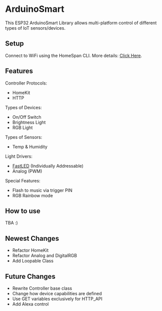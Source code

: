 # ArduinoSmart
This ESP32 ArduinoSmart Library allows multi-platform control of different types of IoT sensors/devices.

## Setup
Connect to WiFi using the HomeSpan CLI. More details: [Click Here](https://github.com/HomeSpan/HomeSpan/blob/master/docs/CLI.md).

## Features
Controller Protocols:
- HomeKit
- HTTP

Types of Devices:
- On/Off Switch
- Brightness Light
- RGB Light

Types of Sensors:
- Temp & Humidity

Light Drivers:
- [FastLED](http://fastled.io/) (Individually Addressable)
- Analog (PWM)

Special Features:
- Flash to music via trigger PIN
- RGB Rainbow mode

## How to use
TBA :)

## Newest Changes
- Refactor HomeKit
- Refactor Analog and DigitalRGB
- Add Loopable Class

## Future Changes
- Rewrite Controller base class
- Change how device capabilities are defined
- Use GET variables exclusively for HTTP_API
- Add Alexa control
